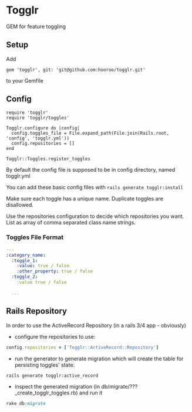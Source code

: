 Togglr
======

GEM for feature toggling

## Setup

Add
```
gem 'togglr', git: 'git@github.com:hooroo/togglr.git'
```
to your Gemfile

## Config

```
require 'togglr'
require 'togglr/toggles'

Togglr.configure do |config|
  config.toggles_file = File.expand_path(File.join(Rails.root, 'config', 'togglr.yml'))
  config.repositories = []
end

Togglr::Toggles.register_toggles
```

By default the config file is supposed to be in config directory, named togglr.yml

You can add these basic config files with `rails generate togglr:install`

Make sure each toggle has a unique name. Duplicate toggles are disallowed.

Use the repositories configuration to decide which repositories you want. List as array of comma separated class name strings.

### Toggles File Format
```yaml
---
:category_name:
  :toggle_1:
    :value: true / false
    :other_property: true / false
  :toggle_2:
    :value true / false

  ...
```

## Rails Repository
In order to use the ActiveRecord Repository (in a rails 3/4 app - obviously)

- configure the repositories to use:
```rb
config.repositories = ['Togglr::ActiveRecord::Repository']
```
- run the generator to generate migration which will create the table for persisting toggles' state:
```sh
rails generate togglr:active_record
```
- inspect the generated migration (in db/migrate/???_create_togglr_toggles.rb) and run it
```rake
rake db:migrate
```
